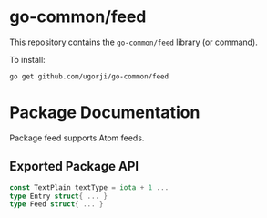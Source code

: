 # go-common/feed

This repository contains the `go-common/feed` library (or command).

To install:

```
go get github.com/ugorji/go-common/feed
```

# Package Documentation


Package feed supports Atom feeds.

## Exported Package API

```go
const TextPlain textType = iota + 1 ...
type Entry struct{ ... }
type Feed struct{ ... }
```
